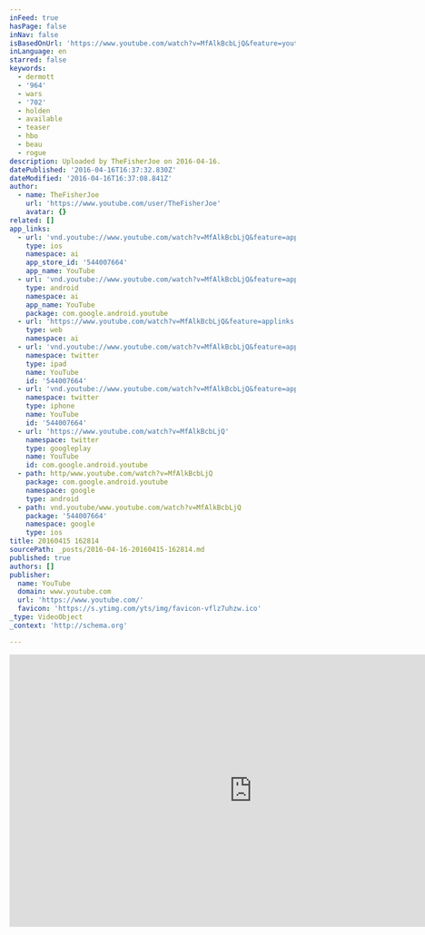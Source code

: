 ```yaml
---
inFeed: true
hasPage: false
inNav: false
isBasedOnUrl: 'https://www.youtube.com/watch?v=MfAlkBcbLjQ&feature=youtu.be'
inLanguage: en
starred: false
keywords:
  - dermott
  - '964'
  - wars
  - '702'
  - holden
  - available
  - teaser
  - hbo
  - beau
  - rogue
description: Uploaded by TheFisherJoe on 2016-04-16.
datePublished: '2016-04-16T16:37:32.830Z'
dateModified: '2016-04-16T16:37:08.841Z'
author:
  - name: TheFisherJoe
    url: 'https://www.youtube.com/user/TheFisherJoe'
    avatar: {}
related: []
app_links:
  - url: 'vnd.youtube://www.youtube.com/watch?v=MfAlkBcbLjQ&feature=applinks'
    type: ios
    namespace: ai
    app_store_id: '544007664'
    app_name: YouTube
  - url: 'vnd.youtube://www.youtube.com/watch?v=MfAlkBcbLjQ&feature=applinks'
    type: android
    namespace: ai
    app_name: YouTube
    package: com.google.android.youtube
  - url: 'https://www.youtube.com/watch?v=MfAlkBcbLjQ&feature=applinks'
    type: web
    namespace: ai
  - url: 'vnd.youtube://www.youtube.com/watch?v=MfAlkBcbLjQ&feature=applinks'
    namespace: twitter
    type: ipad
    name: YouTube
    id: '544007664'
  - url: 'vnd.youtube://www.youtube.com/watch?v=MfAlkBcbLjQ&feature=applinks'
    namespace: twitter
    type: iphone
    name: YouTube
    id: '544007664'
  - url: 'https://www.youtube.com/watch?v=MfAlkBcbLjQ'
    namespace: twitter
    type: googleplay
    name: YouTube
    id: com.google.android.youtube
  - path: http/www.youtube.com/watch?v=MfAlkBcbLjQ
    package: com.google.android.youtube
    namespace: google
    type: android
  - path: vnd.youtube/www.youtube.com/watch?v=MfAlkBcbLjQ
    package: '544007664'
    namespace: google
    type: ios
title: 20160415 162814
sourcePath: _posts/2016-04-16-20160415-162814.md
published: true
authors: []
publisher:
  name: YouTube
  domain: www.youtube.com
  url: 'https://www.youtube.com/'
  favicon: 'https://s.ytimg.com/yts/img/favicon-vflz7uhzw.ico'
_type: VideoObject
_context: 'http://schema.org'

---
```

<iframe src="https://cdn.embedly.com/widgets/media.html?src=https%3A%2F%2Fwww.youtube.com%2Fembed%2FMfAlkBcbLjQ%3Ffeature%3Doembed&amp;url=https%3A%2F%2Fwww.youtube.com%2Fwatch%3Fv%3DMfAlkBcbLjQ%26feature%3Dyoutu.be&amp;image=https%3A%2F%2Fi.ytimg.com%2Fvi%2FMfAlkBcbLjQ%2Fhqdefault.jpg&amp;key=b7d04c9b404c499eba89ee7072e1c4f7&amp;type=text%2Fhtml&amp;schema=youtube" width="854" height="480" scrolling="no" frameborder="0" allowfullscreen="allowfullscreen" style=""></iframe>